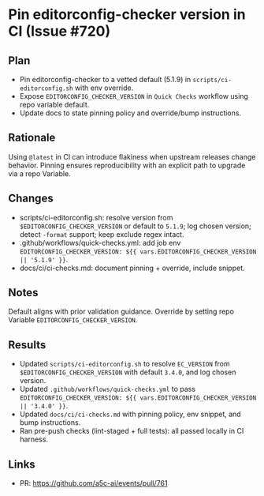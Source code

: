 # Pin editorconfig-checker version in CI (Issue #720)

## Plan

- Pin editorconfig-checker to a vetted default (5.1.9) in `scripts/ci-editorconfig.sh` with env override.
- Expose `EDITORCONFIG_CHECKER_VERSION` in `Quick Checks` workflow using repo variable default.
- Update docs to state pinning policy and override/bump instructions.

## Rationale

Using `@latest` in CI can introduce flakiness when upstream releases change behavior. Pinning ensures reproducibility with an explicit path to upgrade via a repo Variable.

## Changes

- scripts/ci-editorconfig.sh: resolve version from `$EDITORCONFIG_CHECKER_VERSION` or default to `5.1.9`; log chosen version; detect `-format` support; keep exclude regex intact.
- .github/workflows/quick-checks.yml: add job env `EDITORCONFIG_CHECKER_VERSION: ${{ vars.EDITORCONFIG_CHECKER_VERSION || '5.1.9' }}`.
- docs/ci/ci-checks.md: document pinning + override, include snippet.

## Notes

Default aligns with prior validation guidance. Override by setting repo Variable `EDITORCONFIG_CHECKER_VERSION`.

## Results

- Updated `scripts/ci-editorconfig.sh` to resolve `EC_VERSION` from `$EDITORCONFIG_CHECKER_VERSION` with default `3.4.0`, and log chosen version.
- Updated `.github/workflows/quick-checks.yml` to pass `EDITORCONFIG_CHECKER_VERSION: ${{ vars.EDITORCONFIG_CHECKER_VERSION || '3.4.0' }}`.
- Updated `docs/ci/ci-checks.md` with pinning policy, env snippet, and bump instructions.
- Ran pre-push checks (lint-staged + full tests): all passed locally in CI harness.

## Links

- PR: https://github.com/a5c-ai/events/pull/761
